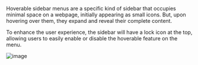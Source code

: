 Hoverable sidebar menus are a specific kind of sidebar that occupies minimal space on a webpage, initially appearing as small icons. But, upon hovering over them, they expand and reveal their complete content.

To enhance the user experience, the sidebar will have a lock icon at the top, allowing users to easily enable or disable the hoverable feature on the menu.

![image](https://github.com/user-attachments/assets/e24b38bd-a0eb-49a8-acec-78c45aa6cbfe)
